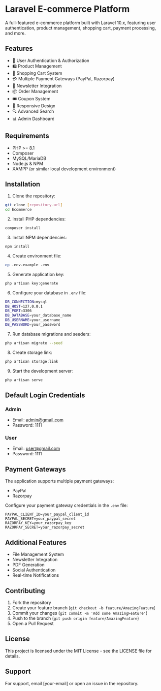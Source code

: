 # Laravel E-commerce Platform

A full-featured e-commerce platform built with Laravel 10.x, featuring user authentication, product management, shopping cart, payment processing, and more.

## Features

- 🔐 User Authentication & Authorization
- 🛍️ Product Management
- 🛒 Shopping Cart System
- 💳 Multiple Payment Gateways (PayPal, Razorpay)
- 📧 Newsletter Integration
- 📦 Order Management
- 🎟️ Coupon System
- 📱 Responsive Design
- 🔍 Advanced Search
- 📊 Admin Dashboard

## Requirements

- PHP >= 8.1
- Composer
- MySQL/MariaDB
- Node.js & NPM
- XAMPP (or similar local development environment)

## Installation

1. Clone the repository:
```bash
git clone [repository-url]
cd Ecommerce
```

2. Install PHP dependencies:
```bash
composer install
```

3. Install NPM dependencies:
```bash
npm install
```

4. Create environment file:
```bash
cp .env.example .env
```

5. Generate application key:
```bash
php artisan key:generate
```

6. Configure your database in `.env` file:
```bash
DB_CONNECTION=mysql
DB_HOST=127.0.0.1
DB_PORT=3306
DB_DATABASE=your_database_name
DB_USERNAME=your_username
DB_PASSWORD=your_password
```

7. Run database migrations and seeders:
```bash
php artisan migrate --seed
```

8. Create storage link:
```bash
php artisan storage:link
```

9. Start the development server:
```bash
php artisan serve
```

## Default Login Credentials

### Admin
- Email: admin@gmail.com
- Password: 1111

### User
- Email: user@gmail.com
- Password: 1111

## Payment Gateways

The application supports multiple payment gateways:
- PayPal
- Razorpay

Configure your payment gateway credentials in the `.env` file:

```
PAYPAL_CLIENT_ID=your_paypal_client_id
PAYPAL_SECRET=your_paypal_secret
RAZORPAY_KEY=your_razorpay_key
RAZORPAY_SECRET=your_razorpay_secret
```

## Additional Features

- File Management System
- Newsletter Integration
- PDF Generation
- Social Authentication
- Real-time Notifications

## Contributing

1. Fork the repository
2. Create your feature branch (`git checkout -b feature/AmazingFeature`)
3. Commit your changes (`git commit -m 'Add some AmazingFeature'`)
4. Push to the branch (`git push origin feature/AmazingFeature`)
5. Open a Pull Request

## License

This project is licensed under the MIT License - see the LICENSE file for details.

## Support

For support, email [your-email] or open an issue in the repository. 